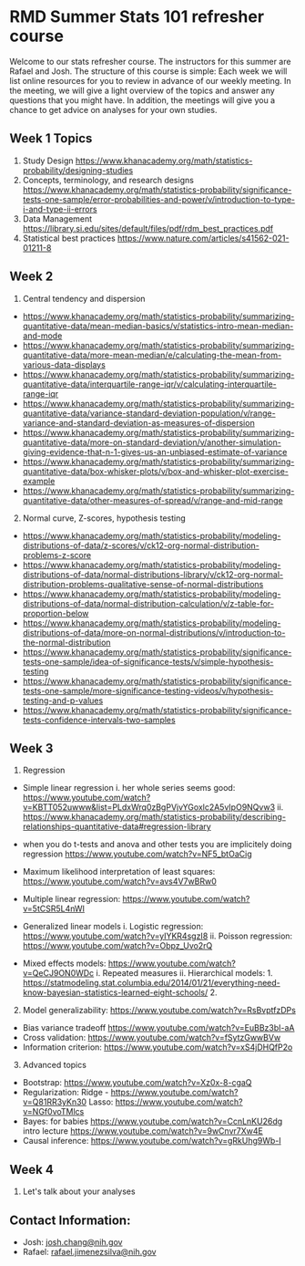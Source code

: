 # RMD Summer Stats 101 refresher course

Welcome to our stats refresher course. The instructors for this summer are Rafael and Josh.
The structure of this course is simple: Each week we will list online resources for you to review in advance of our weekly meeting.
In the meeting, we will give a light overview of the topics and answer any questions that you might have.
In addition, the meetings will give you a chance to get advice on analyses for your own studies.


## Week 1 Topics

1. Study Design https://www.khanacademy.org/math/statistics-probability/designing-studies 
2. Concepts, terminology, and research designs https://www.khanacademy.org/math/statistics-probability/significance-tests-one-sample/error-probabilities-and-power/v/introduction-to-type-i-and-type-ii-errors 
3. Data Management https://library.si.edu/sites/default/files/pdf/rdm_best_practices.pdf
4. Statistical best practices https://www.nature.com/articles/s41562-021-01211-8

## Week 2
1. Central tendency and dispersion
* https://www.khanacademy.org/math/statistics-probability/summarizing-quantitative-data/mean-median-basics/v/statistics-intro-mean-median-and-mode 
* https://www.khanacademy.org/math/statistics-probability/summarizing-quantitative-data/more-mean-median/e/calculating-the-mean-from-various-data-displays 
* https://www.khanacademy.org/math/statistics-probability/summarizing-quantitative-data/interquartile-range-iqr/v/calculating-interquartile-range-iqr 
* https://www.khanacademy.org/math/statistics-probability/summarizing-quantitative-data/variance-standard-deviation-population/v/range-variance-and-standard-deviation-as-measures-of-dispersion 
* https://www.khanacademy.org/math/statistics-probability/summarizing-quantitative-data/more-on-standard-deviation/v/another-simulation-giving-evidence-that-n-1-gives-us-an-unbiased-estimate-of-variance 
* https://www.khanacademy.org/math/statistics-probability/summarizing-quantitative-data/box-whisker-plots/v/box-and-whisker-plot-exercise-example 
* https://www.khanacademy.org/math/statistics-probability/summarizing-quantitative-data/other-measures-of-spread/v/range-and-mid-range 

2. Normal curve, Z-scores, hypothesis testing
* https://www.khanacademy.org/math/statistics-probability/modeling-distributions-of-data/z-scores/v/ck12-org-normal-distribution-problems-z-score 
* https://www.khanacademy.org/math/statistics-probability/modeling-distributions-of-data/normal-distributions-library/v/ck12-org-normal-distribution-problems-qualitative-sense-of-normal-distributions 
* https://www.khanacademy.org/math/statistics-probability/modeling-distributions-of-data/normal-distribution-calculation/v/z-table-for-proportion-below 
* https://www.khanacademy.org/math/statistics-probability/modeling-distributions-of-data/more-on-normal-distributions/v/introduction-to-the-normal-distribution 
* https://www.khanacademy.org/math/statistics-probability/significance-tests-one-sample/idea-of-significance-tests/v/simple-hypothesis-testing 
* https://www.khanacademy.org/math/statistics-probability/significance-tests-one-sample/more-significance-testing-videos/v/hypothesis-testing-and-p-values 
* https://www.khanacademy.org/math/statistics-probability/significance-tests-confidence-intervals-two-samples 

  
## Week 3
1. Regression
* Simple linear regression
    i. her whole series seems good: https://www.youtube.com/watch?v=KBTT052uwww&list=PLdxWrq0zBgPVjvYGoxlc2A5vIpO9NQvw3
    ii.  https://www.khanacademy.org/math/statistics-probability/describing-relationships-quantitative-data#regression-library

* when you do t-tests and anova and other tests you are implicitely doing regression https://www.youtube.com/watch?v=NF5_btOaCig
* Maximum likelihood interpretation of least squares: https://www.youtube.com/watch?v=avs4V7wBRw0
* Multiple linear regression: https://www.youtube.com/watch?v=5tCSR5L4nWI
* Generalized linear models
   i. Logistic regression: https://www.youtube.com/watch?v=yIYKR4sgzI8
   ii. Poisson regression: https://www.youtube.com/watch?v=Obpz_Uvo2rQ
* Mixed effects models: https://www.youtube.com/watch?v=QeCJ9ON0WDc
   i. Repeated measures
   ii. Hierarchical models: 1. https://statmodeling.stat.columbia.edu/2014/01/21/everything-need-know-bayesian-statistics-learned-eight-schools/ 2. 

2. Model generalizability: https://www.youtube.com/watch?v=RsBvptfzDPs
* Bias variance tradeoff https://www.youtube.com/watch?v=EuBBz3bI-aA
* Cross validation: https://www.youtube.com/watch?v=fSytzGwwBVw
* Information criterion: https://www.youtube.com/watch?v=xS4jDHQfP2o

3. Advanced topics
* Bootstrap: https://www.youtube.com/watch?v=Xz0x-8-cgaQ
* Regularization: Ridge - https://www.youtube.com/watch?v=Q81RR3yKn30  Lasso: https://www.youtube.com/watch?v=NGf0voTMlcs
* Bayes: for babies https://www.youtube.com/watch?v=CcnLnKU26dg intro lecture https://www.youtube.com/watch?v=9wCnvr7Xw4E
* Causal inference: https://www.youtube.com/watch?v=gRkUhg9Wb-I

## Week 4
1. Let's talk about your analyses

## Contact Information:
- Josh: josh.chang@nih.gov
- Rafael: rafael.jimenezsilva@nih.gov
